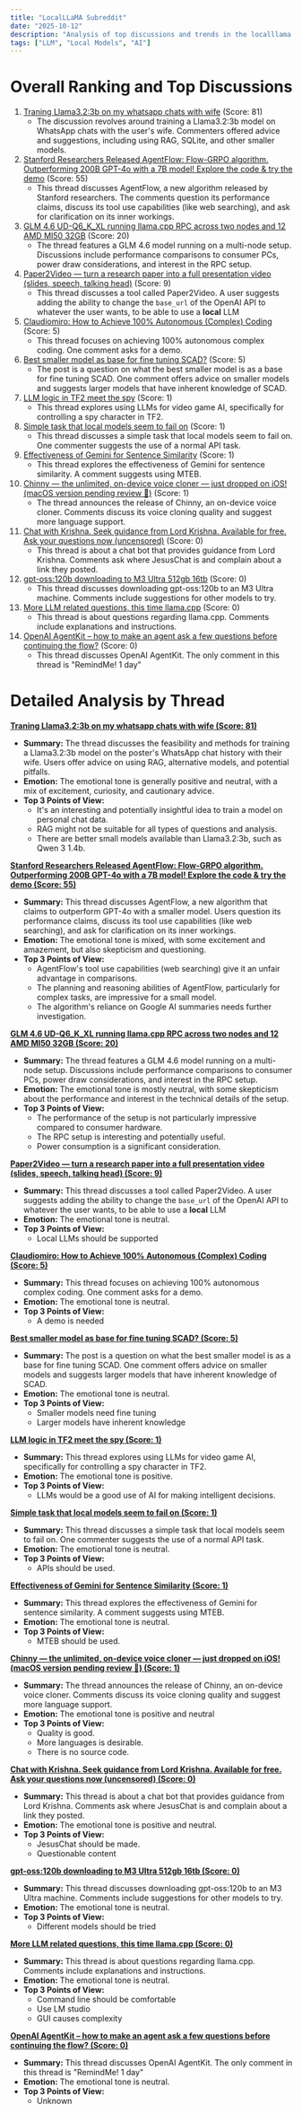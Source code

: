 ```yaml
---
title: "LocalLLaMA Subreddit"
date: "2025-10-12"
description: "Analysis of top discussions and trends in the localllama subreddit"
tags: ["LLM", "Local Models", "AI"]
---
```


# Overall Ranking and Top Discussions
1.  [Traning Llama3.2:3b on my whatsapp chats with wife](https://www.reddit.com/r/LocalLLaMA/comments/1o4uagn/traning_llama323b_on_my_whatsapp_chats_with_wife/) (Score: 81)
    *   The discussion revolves around training a Llama3.2:3b model on WhatsApp chats with the user's wife. Commenters offered advice and suggestions, including using RAG, SQLite, and other smaller models.
2.  [Stanford Researchers Released AgentFlow: Flow-GRPO algorithm. Outperforming 200B GPT-4o with a 7B model! Explore the code & try the demo](https://huggingface.co/spaces/AgentFlow/agentflow) (Score: 55)
    *   This thread discusses AgentFlow, a new algorithm released by Stanford researchers. The comments question its performance claims, discuss its tool use capabilities (like web searching), and ask for clarification on its inner workings.
3.  [GLM 4.6 UD-Q6_K_XL running llama.cpp RPC across two nodes and 12 AMD MI50 32GB](https://www.reddit.com/r/LocalLLaMA/comments/1o4wruz/glm_46_udq6_k_xl_running_llamacpp_rpc_across_two/) (Score: 20)
    *   The thread features a GLM 4.6 model running on a multi-node setup. Discussions include performance comparisons to consumer PCs, power draw considerations, and interest in the RPC setup.
4.  [Paper2Video — turn a research paper into a full presentation video (slides, speech, talking head)](https://www.reddit.com/r/LocalLLaMA/comments/1o4szf0/paper2video_turn_a_research_paper_into_a_full/) (Score: 9)
    *   This thread discusses a tool called Paper2Video. A user suggests adding the ability to change the `base_url` of the OpenAI API to whatever the user wants, to be able to use a **local** LLM
5.  [Claudiomiro: How to Achieve 100% Autonomous (Complex) Coding](https://www.reddit.com/r/LocalLLaMA/comments/1o4vnsw/claudiomiro_how_to_achieve_100_autonomous_complex/) (Score: 5)
    *   This thread focuses on achieving 100% autonomous complex coding. One comment asks for a demo.
6.  [Best smaller model as base for fine tuning SCAD?](https://www.reddit.com/r/LocalLLaMA/comments/1o4wdzo/best_smaller_model_as_base_for_fine_tuning_scad/) (Score: 5)
    *   The post is a question on what the best smaller model is as a base for fine tuning SCAD. One comment offers advice on smaller models and suggests larger models that have inherent knowledge of SCAD.
7.  [LLM logic in TF2 meet the spy](https://www.reddit.com/r/LocalLLaMA/comments/1o4u4ka/llm_logic_in_tf2_meet_the_spy/) (Score: 1)
    *   This thread explores using LLMs for video game AI, specifically for controlling a spy character in TF2.
8.  [Simple task that local models seem to fail on](https://www.reddit.com/r/LocalLLaMA/comments/1o4unzu/simple_task_that_local_models_seem_to_fail_on/) (Score: 1)
    *   This thread discusses a simple task that local models seem to fail on. One commenter suggests the use of a normal API task.
9.  [Effectiveness of Gemini for Sentence Similarity](https://www.reddit.com/r/LocalLLaMA/comments/1o4xhot/effectiveness_of_gemini_for_sentence_similarity/) (Score: 1)
    *   This thread explores the effectiveness of Gemini for sentence similarity. A comment suggests using MTEB.
10. [Chinny — the unlimited, on-device voice cloner — just dropped on iOS! (macOS version pending review 👀)](https://www.reddit.com/r/LocalLLaMA/comments/1o4y3b7/chinny_the_unlimited_ondevice_voice_cloner_just/) (Score: 1)
    *   The thread announces the release of Chinny, an on-device voice cloner. Comments discuss its voice cloning quality and suggest more language support.
11. [Chat with Krishna. Seek guidance from Lord Krishna. Available for free. Ask your questions now (uncensored)](https://huggingface.co/spaces/Kyadav01/krishna-chat) (Score: 0)
    *   This thread is about a chat bot that provides guidance from Lord Krishna. Comments ask where JesusChat is and complain about a link they posted.
12. [gpt-oss:120b downloading to M3 Ultra 512gb 16tb](https://www.reddit.com/r/LocalLLaMA/comments/1o4w49k/gptoss120b_downloading_to_m3_ultra_512gb_16tb/) (Score: 0)
    *   This thread discusses downloading gpt-oss:120b to an M3 Ultra machine. Comments include suggestions for other models to try.
13. [More LLM related questions, this time llama.cpp](https://www.reddit.com/r/LocalLLaMA/comments/1o4wz1s/more_llm_related_questions_this_time_llamacpp/) (Score: 0)
    *   This thread is about questions regarding llama.cpp. Comments include explanations and instructions.
14. [OpenAI AgentKit – how to make an agent ask a few questions before continuing the flow?](https://www.reddit.com/r/LocalLLaMA/comments/1o4y6tb/openai_agentkit_how_to_make_an_agent_ask_a_few/) (Score: 0)
    *   This thread discusses OpenAI AgentKit. The only comment in this thread is "RemindMe! 1 day"

# Detailed Analysis by Thread
**[Traning Llama3.2:3b on my whatsapp chats with wife (Score: 81)](https://www.reddit.com/r/LocalLLaMA/comments/1o4uagn/traning_llama323b_on_my_whatsapp_chats_with_wife/)**
*  **Summary:**  The thread discusses the feasibility and methods for training a Llama3.2:3b model on the poster's WhatsApp chat history with their wife. Users offer advice on using RAG, alternative models, and potential pitfalls.
*  **Emotion:** The emotional tone is generally positive and neutral, with a mix of excitement, curiosity, and cautionary advice.
*  **Top 3 Points of View:**
    *   It's an interesting and potentially insightful idea to train a model on personal chat data.
    *   RAG might not be suitable for all types of questions and analysis.
    *   There are better small models available than Llama3.2:3b, such as Qwen 3 1.4b.

**[Stanford Researchers Released AgentFlow: Flow-GRPO algorithm. Outperforming 200B GPT-4o with a 7B model! Explore the code & try the demo (Score: 55)](https://huggingface.co/spaces/AgentFlow/agentflow)**
*  **Summary:**  This thread discusses AgentFlow, a new algorithm that claims to outperform GPT-4o with a smaller model. Users question its performance claims, discuss its tool use capabilities (like web searching), and ask for clarification on its inner workings.
*  **Emotion:** The emotional tone is mixed, with some excitement and amazement, but also skepticism and questioning.
*  **Top 3 Points of View:**
    *   AgentFlow's tool use capabilities (web searching) give it an unfair advantage in comparisons.
    *   The planning and reasoning abilities of AgentFlow, particularly for complex tasks, are impressive for a small model.
    *   The algorithm's reliance on Google AI summaries needs further investigation.

**[GLM 4.6 UD-Q6_K_XL running llama.cpp RPC across two nodes and 12 AMD MI50 32GB (Score: 20)](https://www.reddit.com/r/LocalLLaMA/comments/1o4wruz/glm_46_udq6_k_xl_running_llamacpp_rpc_across_two/)**
*  **Summary:**  The thread features a GLM 4.6 model running on a multi-node setup. Discussions include performance comparisons to consumer PCs, power draw considerations, and interest in the RPC setup.
*  **Emotion:** The emotional tone is mostly neutral, with some skepticism about the performance and interest in the technical details of the setup.
*  **Top 3 Points of View:**
    *   The performance of the setup is not particularly impressive compared to consumer hardware.
    *   The RPC setup is interesting and potentially useful.
    *   Power consumption is a significant consideration.

**[Paper2Video — turn a research paper into a full presentation video (slides, speech, talking head) (Score: 9)](https://www.reddit.com/r/LocalLLaMA/comments/1o4szf0/paper2video_turn_a_research_paper_into_a_full/)**
*  **Summary:**  This thread discusses a tool called Paper2Video. A user suggests adding the ability to change the `base_url` of the OpenAI API to whatever the user wants, to be able to use a **local** LLM
*  **Emotion:** The emotional tone is neutral.
*  **Top 3 Points of View:**
    *   Local LLMs should be supported

**[Claudiomiro: How to Achieve 100% Autonomous (Complex) Coding (Score: 5)](https://www.reddit.com/r/LocalLLaMA/comments/1o4vnsw/claudiomiro_how_to_achieve_100_autonomous_complex/)**
*  **Summary:**  This thread focuses on achieving 100% autonomous complex coding. One comment asks for a demo.
*  **Emotion:** The emotional tone is neutral.
*  **Top 3 Points of View:**
    *   A demo is needed

**[Best smaller model as base for fine tuning SCAD? (Score: 5)](https://www.reddit.com/r/LocalLLaMA/comments/1o4wdzo/best_smaller_model_as_base_for_fine_tuning_scad/)**
*  **Summary:**  The post is a question on what the best smaller model is as a base for fine tuning SCAD. One comment offers advice on smaller models and suggests larger models that have inherent knowledge of SCAD.
*  **Emotion:** The emotional tone is neutral.
*  **Top 3 Points of View:**
    *   Smaller models need fine tuning
    *   Larger models have inherent knowledge

**[LLM logic in TF2 meet the spy (Score: 1)](https://www.reddit.com/r/LocalLLaMA/comments/1o4u4ka/llm_logic_in_tf2_meet_the_spy/)**
*  **Summary:**  This thread explores using LLMs for video game AI, specifically for controlling a spy character in TF2.
*  **Emotion:** The emotional tone is positive.
*  **Top 3 Points of View:**
    *   LLMs would be a good use of AI for making intelligent decisions.

**[Simple task that local models seem to fail on (Score: 1)](https://www.reddit.com/r/LocalLLaMA/comments/1o4unzu/simple_task_that_local_models_seem_to_fail_on/)**
*  **Summary:**  This thread discusses a simple task that local models seem to fail on. One commenter suggests the use of a normal API task.
*  **Emotion:** The emotional tone is neutral.
*  **Top 3 Points of View:**
    *   APIs should be used.

**[Effectiveness of Gemini for Sentence Similarity (Score: 1)](https://www.reddit.com/r/LocalLLaMA/comments/1o4xhot/effectiveness_of_gemini_for_sentence_similarity/)**
*  **Summary:**  This thread explores the effectiveness of Gemini for sentence similarity. A comment suggests using MTEB.
*  **Emotion:** The emotional tone is neutral.
*  **Top 3 Points of View:**
    *   MTEB should be used.

**[Chinny — the unlimited, on-device voice cloner — just dropped on iOS! (macOS version pending review 👀) (Score: 1)](https://www.reddit.com/r/LocalLLaMA/comments/1o4y3b7/chinny_the_unlimited_ondevice_voice_cloner_just/)**
*  **Summary:**  The thread announces the release of Chinny, an on-device voice cloner. Comments discuss its voice cloning quality and suggest more language support.
*  **Emotion:** The emotional tone is positive and neutral
*  **Top 3 Points of View:**
    *   Quality is good.
    *   More languages is desirable.
    *   There is no source code.

**[Chat with Krishna. Seek guidance from Lord Krishna. Available for free. Ask your questions now (uncensored) (Score: 0)](https://huggingface.co/spaces/Kyadav01/krishna-chat)**
*  **Summary:**  This thread is about a chat bot that provides guidance from Lord Krishna. Comments ask where JesusChat is and complain about a link they posted.
*  **Emotion:** The emotional tone is positive and neutral.
*  **Top 3 Points of View:**
    *   JesusChat should be made.
    *   Questionable content

**[gpt-oss:120b downloading to M3 Ultra 512gb 16tb (Score: 0)](https://www.reddit.com/r/LocalLLaMA/comments/1o4w49k/gptoss120b_downloading_to_m3_ultra_512gb_16tb/)**
*  **Summary:**  This thread discusses downloading gpt-oss:120b to an M3 Ultra machine. Comments include suggestions for other models to try.
*  **Emotion:** The emotional tone is neutral.
*  **Top 3 Points of View:**
    *   Different models should be tried

**[More LLM related questions, this time llama.cpp (Score: 0)](https://www.reddit.com/r/LocalLLaMA/comments/1o4wz1s/more_llm_related_questions_this_time_llamacpp/)**
*  **Summary:**  This thread is about questions regarding llama.cpp. Comments include explanations and instructions.
*  **Emotion:** The emotional tone is neutral.
*  **Top 3 Points of View:**
    *   Command line should be comfortable
    *   Use LM studio
    *   GUI causes complexity

**[OpenAI AgentKit – how to make an agent ask a few questions before continuing the flow? (Score: 0)](https://www.reddit.com/r/LocalLLaMA/comments/1o4y6tb/openai_agentkit_how_to_make_an_agent_ask_a_few/)**
*  **Summary:**  This thread discusses OpenAI AgentKit. The only comment in this thread is "RemindMe! 1 day"
*  **Emotion:** The emotional tone is neutral.
*  **Top 3 Points of View:**
    *   Unknown
